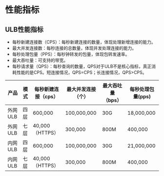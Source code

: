 # 性能指标

## ULB性能指标

* 每秒新建连接数（CPS）：每秒新建连接的数量，体现处理新增连接的能力。
* 最大并发连接数：每秒连接的总数量，体现并发处理连接的能力。
* 每秒处理包量（PPS）：每秒钟转发的包量，体现包转发速率。
* 最大吞吐量：可支持的带宽。
* 每秒请求量（QPS）：每秒查询的数量，QPS对于ULB不是核心指标，真正消耗性能的是CPS。短连接情况，QPS=CPS；长连接情况，QPS>CPS。

| 产品 | 模式 | 每秒新建连接（cps）| 最大并发连接（个） | 最大吞吐量（bps） | 每秒处理包量(pps) |
| --- | --- | --- | --- | --- | --- |
| 外网ULB | 四层 | 600,000 | 100,000,000 | 30G | 18,000,000 |
| 外网ULB | 七层 | 40,000（HTTPS） | 300,000 | 800M | 400,000 |
| 内网ULB | 四层 | 600,000 | 100,000,000 | 30G | 21,000,000 |
| 内网ULB | 七层 | 40,000（HTTPS） | 300,000 | 800M | 400,000 |

